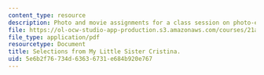 ```yaml
---
content_type: resource
description: Photo and movie assignments for a class session on photo-essays and photo-ethnography.
file: https://ol-ocw-studio-app-production.s3.amazonaws.com/courses/21a-348-photography-and-truth-spring-2008/5e6b2f76734d63636731e684b920e767_MIT21A_348S08_cristina.pdf
file_type: application/pdf
resourcetype: Document
title: Selections from My Little Sister Cristina.
uid: 5e6b2f76-734d-6363-6731-e684b920e767
---
```


